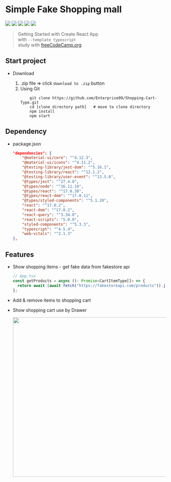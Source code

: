 # Simple Fake Shopping mall

<div>
    <img src="https://img.shields.io/badge/Node.js-14.15.1-brightgreen?logo=node.js">
    <img src="https://img.shields.io/badge/npm-6.14.8-CB3837?logo=npm">
    <img src="https://img.shields.io/badge/React-17.0.2-61DAFB?logo=react">
    <img src="https://img.shields.io/badge/TS-4.5.4-3178C6?logo=typescript">
    <img src="https://img.shields.io/badge/Lincense-MIT-blue">
</div>

> Getting Started with Create React App<br />
> with `--template typescript`<br />
> study with <a href="https://www.youtube.com/channel/UC8butISFwT-Wl7EV0hUK0BQ">freeCodeCamp.org</a>

## Start project

- Download

  1. .zip file => click `download to .zip` button
  2. Using Git
     ```shell
         git clone https://github.com/Enterprise09/Shopping-Cart-Type.git
         cd [clone directory path]   # move to clone directory
         npm install
         npm start
     ```

## Dependency

- package.json

  ```json
  "dependencies": {
      "@material-ui/core": "^4.12.3",
      "@material-ui/icons": "^4.11.2",
      "@testing-library/jest-dom": "^5.16.1",
      "@testing-library/react": "^12.1.2",
      "@testing-library/user-event": "^13.5.0",
      "@types/jest": "^27.4.0",
      "@types/node": "^16.11.19",
      "@types/react": "^17.0.38",
      "@types/react-dom": "^17.0.11",
      "@types/styled-components": "^5.1.20",
      "react": "^17.0.2",
      "react-dom": "^17.0.2",
      "react-query": "^3.34.8",
      "react-scripts": "5.0.0",
      "styled-components": "^5.3.3",
      "typescript": "^4.5.4",
      "web-vitals": "^2.1.3"
  },
  ```

## Features

- Show shopping items - get fake data from fakestore api

  ```js
  // App.tsx
  const getProducts = async (): Promise<CartItemType[]> => {
    return await (await fetch("https://fakestoreapi.com/products")).json();
  };
  ```

- Add & remove items to shopping cart

- Show shopping cart use by Drawer

    <img src="https://user-images.githubusercontent.com/73864148/149665835-be6deacc-22da-4a5e-b2d5-563c2aeda01f.png" width="500">
